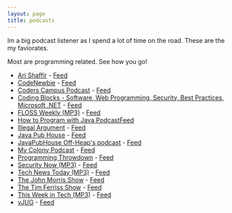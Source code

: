 ```yaml
---
layout: page
title: podcasts
---
```


Im a big podcast listener as I spend a lot of time on the road.
These are the my faviorates.  

Most are programming related. See how you go!


- [Ari Shaffir](http://arithegreat.com) - [Feed](http://www.arishaffir.com/feed/)
- [CodeNewbie](http://www.codenewbie.org/podcast) - [Feed](http://feeds.codenewbie.org/cnpodcast.xml)
- [Coders Campus Podcast](http://coderscampus.com) - [Feed](http://coderscampus.com/feed/podcast)
- [Coding Blocks - Software, Web Programming, Security, Best Practices, Microsoft .NET](http://www.codingblocks.net) - [Feed](http://www.codingblocks.net/podcast-feed.xml)
- [FLOSS Weekly (MP3)](https://twit.tv/shows/floss-weekly) -  [Feed](http://feeds.twit.tv/floss.xml)
- [How to Program with Java Podcast](http://howtoprogramwithjava.libsyn.com)[Feed](http://howtoprogramwithjava.libsyn.com/rss)
- [Illegal Argument](http://www.illegalargument.com) - [Feed](http://www.illegalargument.com/rss)
- [Java Pub House](http://javapubhouse.libsyn.com) - [Feed](http://javapubhouse.libsyn.com/rss)
- [JavaPubHouse Off-Heap's podcast](http://www.javaoffheap.com) - [Feed](http://offheap.libsyn.com/rss)
- [My Colony Podcast](https://podcasts.ape-apps.com/my-colony-podcast/) - [Feed](http://podcasts.ape-apps.com/my-colony-podcast/feed.xml)
- [Programming Throwdown](http://programmingthrowdown.blogspot.com/) - [Feed](http://feeds.feedburner.com/ProgrammingThrowdown)
- [Security Now (MP3)](https://twit.tv/shows/security-now) - [Feed](http://leoville.tv/podcasts/sn.xml)
- [Tech News Today (MP3)](https://twit.tv/shows/tech-news-today) - [Feed](http://feeds.twit.tv/tnt.xml)
- [The John Morris Show](http://www.johnmorrisonline.com) - [Feed](http://feeds.podtrac.com/prTDoFZlWham)
- [The Tim Ferriss Show](http://www.fourhourworkweek.com) - [Feed](http://feeds.feedburner.com/thetimferrissshow?format=xml)
- [This Week in Tech (MP3)](https://twit.tv/shows/this-week-in-tech) - [Feed](http://feeds.twit.tv/twit.xml)
- [vJUG](http://meetup.com/virtualjug) - [Feed](http://feeds.soundcloud.com/users/soundcloud:users:141924360/sounds.rss)
